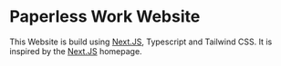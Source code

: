 # Paperless Work Website

This Website is build using [Next.JS](https://nextjs.org), Typescript and Tailwind CSS. It is inspired by the [Next.JS](https://nextjs.org) homepage.
